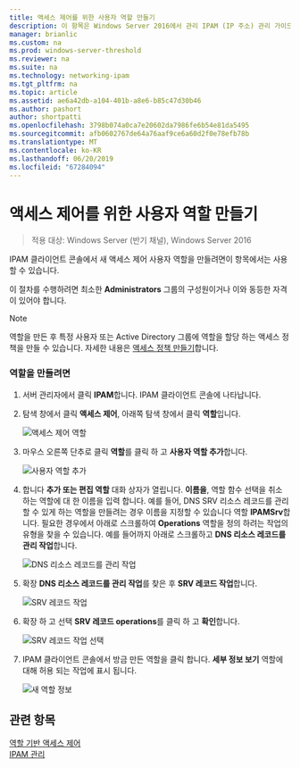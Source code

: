 ```yaml
---
title: 액세스 제어를 위한 사용자 역할 만들기
description: 이 항목은 Windows Server 2016에서 관리 IPAM (IP 주소) 관리 가이드의 일부입니다.
manager: brianlic
ms.custom: na
ms.prod: windows-server-threshold
ms.reviewer: na
ms.suite: na
ms.technology: networking-ipam
ms.tgt_pltfrm: na
ms.topic: article
ms.assetid: ae6a42db-a104-401b-a8e6-b85c47d30b46
ms.author: pashort
author: shortpatti
ms.openlocfilehash: 3798b074a0ca7e20602da7986fe6b54e81da5495
ms.sourcegitcommit: afb0602767de64a76aaf9ce6a60d2f0e78efb78b
ms.translationtype: MT
ms.contentlocale: ko-KR
ms.lasthandoff: 06/20/2019
ms.locfileid: "67284094"
---
```

# <a name="create-a-user-role-for-access-control"></a>액세스 제어를 위한 사용자 역할 만들기

>적용 대상: Windows Server (반기 채널), Windows Server 2016

IPAM 클라이언트 콘솔에서 새 액세스 제어 사용자 역할을 만들려면이 항목에서는 사용할 수 있습니다.  
  
이 절차를 수행하려면 최소한 **Administrators** 그룹의 구성원이거나 이와 동등한 자격이 있어야 합니다.  
  
> [!NOTE]  
> 역할을 만든 후 특정 사용자 또는 Active Directory 그룹에 역할을 할당 하는 액세스 정책을 만들 수 있습니다. 자세한 내용은 [액세스 정책 만들기](../../technologies/ipam/Create-an-Access-Policy.md)합니다.  
  
### <a name="to-create-a-role"></a>역할을 만들려면  
  
1.  서버 관리자에서 클릭  **IPAM**합니다. IPAM 클라이언트 콘솔에 나타납니다.  
  
2.  탐색 창에서 클릭 **액세스 제어**, 아래쪽 탐색 창에서 클릭 **역할**입니다.  
  
    ![액세스 제어 역할](../../media/Create-a-User-Role-for-Access-Control/ipam_CreateUserRole_01.jpg)  
  
3.  마우스 오른쪽 단추로 클릭 **역할**를 클릭 하 고 **사용자 역할 추가**합니다.  
  
    ![사용자 역할 추가](../../media/Create-a-User-Role-for-Access-Control/ipam_CreateUserRole_02.jpg)  
  
4.  합니다 **추가 또는 편집 역할** 대화 상자가 열립니다. **이름을**, 역할 함수 선택을 취소 하는 역할에 대 한 이름을 입력 합니다. 예를 들어, DNS SRV 리소스 레코드를 관리할 수 있게 하는 역할을 만들려는 경우 이름을 지정할 수 있습니다 역할 **IPAMSrv**합니다. 필요한 경우에서 아래로 스크롤하여 **Operations** 역할을 정의 하려는 작업의 유형을 찾을 수 있습니다. 예를 들어까지 아래로 스크롤하고 **DNS 리소스 레코드를 관리 작업**합니다.  
  
    ![DNS 리소스 레코드를 관리 작업](../../media/Create-a-User-Role-for-Access-Control/ipam_CreateUserRole_03.jpg)  
  
5.  확장 **DNS 리소스 레코드를 관리 작업**를 찾은 후 **SRV 레코드 작업**합니다.  
  
    ![SRV 레코드 작업](../../media/Create-a-User-Role-for-Access-Control/ipam_CreateUserRole_04.jpg)  
  
6.  확장 하 고 선택 **SRV 레코드 operations**를 클릭 하 고 **확인**합니다.  
  
    ![SRV 레코드 작업 선택](../../media/Create-a-User-Role-for-Access-Control/ipam_CreateUserRole_05.jpg)  
  
7.  IPAM 클라이언트 콘솔에서 방금 만든 역할을 클릭 합니다. **세부 정보 보기** 역할에 대해 허용 되는 작업에 표시 됩니다.  
  
    ![새 역할 정보](../../media/Create-a-User-Role-for-Access-Control/ipam_CreateUserRole_06.jpg)  
  
## <a name="see-also"></a>관련 항목  
[역할 기반 액세스 제어](Role-based-Access-Control.md)  
[IPAM 관리](Manage-IPAM.md)  
  


